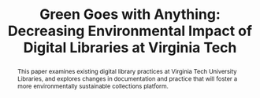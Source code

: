 ---
abstract: This paper examines existing digital library practices at Virginia Tech
  University Libraries, and explores changes in documentation and practice that will
  foster a more environmentally sustainable collections platform.
creators:
- Alex Kinnaman
- Alan Munshower
date: null
document_url: https://osf.io/download/caub7/
grand_parent: iPRES
institutions:
- Virginia Tech University Libraries
keywords:
- sustainability
- digital libraries
- digital preservation
landing_page_url: https://osf.io/yf8tn/
language: eng
layout: publication
license: CC-BY 4.0 International
notes_url: https://osf.io/download/vwsak/
parent: iPRES 2022
publication_type: long paper
size: null
slides_url: https://osf.io/download/jctb3/
source_name: iPRES:osf:yf8tn
stream_url: https://youtu.be/_6EirVkkmhM
title: 'Green Goes with Anything: Decreasing Environmental Impact of Digital Libraries
  at Virginia Tech'
year: 2022
---